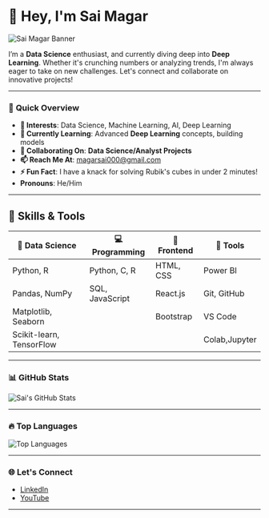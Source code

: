 # 👋 Hey, I'm **Sai Magar**

![Sai Magar Banner](https://nielseniq.com/wp-content/uploads/sites/4/2021/02/data-science-icon-animation-banner-clockwise-4.gif)

I’m a **Data Science** enthusiast, and currently diving deep into **Deep Learning**. Whether it's crunching numbers or analyzing trends, I'm always eager to take on new challenges. Let's connect and collaborate on innovative projects!

---

### 🌟 **Quick Overview**

- **👀 Interests**: Data Science, Machine Learning, AI, Deep Learning  
- **🌱 Currently Learning**: Advanced **Deep Learning** concepts, building models  
- **💞️ Collaborating On**: **Data Science/Analyst Projects**  
- **📫 Reach Me At**: [magarsai000@gmail.com](mailto:magarsai000@gmail.com)  
- **⚡ Fun Fact**: I have a knack for solving Rubik's cubes in under 2 minutes!  
- **Pronouns**: He/Him  

---

## 🎯 **Skills & Tools**

| 🚀 Data Science     | 💻 Programming | 🎨 Frontend | 🔧 Tools  |
|---------------------|----------------|-------------|-----------|
| Python, R           | Python, C, R   | HTML, CSS   | Power BI   |
| Pandas, NumPy       | SQL, JavaScript| React.js    | Git, GitHub |
| Matplotlib, Seaborn |                | Bootstrap   | VS Code   |
| Scikit-learn, TensorFlow |           |             | Colab,Jupyter   |

---

### 📊 **GitHub Stats**

![Sai's GitHub Stats](https://github-readme-stats.vercel.app/api?username=Sai-Magar&show_icons=true&theme=radical&include_all_commits=true)

---

### 🔥 **Top Languages**

![Top Languages](https://github-readme-stats.vercel.app/api/top-langs/?username=Sai-Magar&layout=compact&theme=radical)

---

### 🌐 **Let's Connect**

- [LinkedIn](https://www.linkedin.com/in/sai-magar25/)
- [YouTube](https://www.youtube.com/@Magarsai)

---
